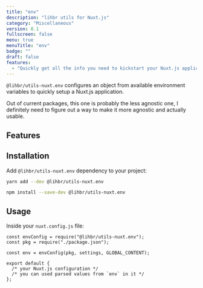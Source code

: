 ```yaml
---
title: "env"
description: "lihbr utils for Nuxt.js"
category: "Miscellaneous"
version: 0.1
fullscreen: false
menu: true
menuTitle: "env"
badge: ""
draft: false
features:
  - "Quickly get all the info you need to kickstart your Nuxt.js application"
---
```


`@lihbr/utils-nuxt.env` configures an object from available environment variables to quickly setup a Nuxt.js application.

<d-alert type="warning">

Out of current packages, this one is probably the less agnostic one, I definitely need to figure out a way to make it more agnostic and actually usable.

</d-alert>

## Features

<d-list :items="features"></d-list>

## Installation

Add `@lihbr/utils-nuxt.env` dependency to your project:

<d-code-group>
  <d-code-block label="Yarn" active>

```bash
yarn add --dev @lihbr/utils-nuxt.env
```

  </d-code-block>
  <d-code-block label="npm">

```bash
npm install --save-dev @lihbr/utils-nuxt.env
```

  </d-code-block>
</d-code-group>

## Usage

Inside your `nuxt.config.js` file:

```javascript[nuxt.config.js]
const envConfig = require("@lihbr/utils-nuxt.env");
const pkg = require("./package.json");

const env = envConfig(pkg, settings, GLOBAL_CONTENT);

export default {
  /* your Nuxt.js configuration */
  /* you can used parsed values from `env` in it */
};
```
